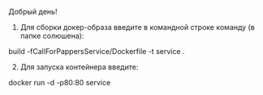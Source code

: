 Добрый день!

1. Для сборки докер-образа введите в командной строке команду (в папке солюшена):

build -fCallForPappersService/Dockerfile -t service .

2. Для запуска контейнера введите:

docker run -d -p80:80 service
